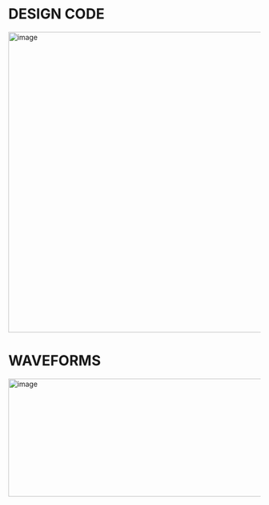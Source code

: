 
# DESIGN CODE

<img width="1360" height="599" alt="image" src="https://github.com/user-attachments/assets/c5a30fa3-15a7-4d14-ae42-b10030ae6738" />

# WAVEFORMS

<img width="1355" height="235" alt="image" src="https://github.com/user-attachments/assets/173a9e76-8758-4dd8-bc65-98fd580db3ca" />
